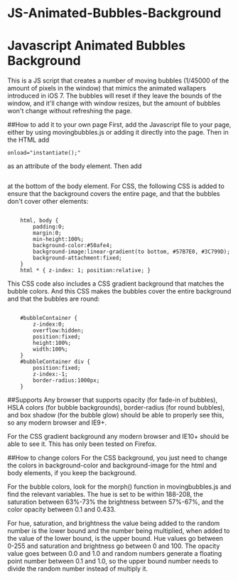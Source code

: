 # JS-Animated-Bubbles-Background

Javascript Animated Bubbles Background
==================

This is a JS script that creates a number of moving bubbles (1/45000 of the amount of pixels in the window) that mimics the animated wallapers introduced in iOS 7. The bubbles will reset if they leave the bounds of the window, and it'll change with window resizes, but the amount of bubbles won't change without refreshing the page.

##How to add it to your own page
First, add the Javascript file to your page, either by using movingbubbles.js or adding it directly into the page. Then in the HTML add
<pre><code>onload="instantiate();"</code></pre>
as an attribute of the body element. Then add
<pre><code><div id="bubbleContainer"></div></code></pre>
at the bottom of the body element. For CSS, the following CSS is added to ensure that the background covers the entire page, and that the bubbles don't cover other elements:
<pre><code>
	html, body {
		padding:0;
		margin:0;
		min-height:100%;
		background-color:#50afe4;
		background-image:linear-gradient(to bottom, #57B7E0, #3C799D);
		background-attachment:fixed;
	}
	html * { z-index: 1; position:relative; }
</code></pre>
This CSS code also includes a CSS gradient background that matches the bubble colors.
And this CSS makes the bubbles cover the entire background and that the bubbles are round:
<pre><code>
	#bubbleContainer {
		z-index:0;
		overflow:hidden;
		position:fixed;
		height:100%;
		width:100%;
	}
	#bubbleContainer div {
		position:fixed;
		z-index:-1;
		border-radius:1000px;
	}
</code></pre>

##Supports
Any browser that supports opacity (for fade-in of bubbles), HSLA colors (for bubble backgrounds), border-radius (for round bubbles), and box shadow (for the bubble glow) should be able to properly see this, so any modern browser and IE9+.

For the CSS gradient background any modern browser and IE10+ should be able to see it. This has only been tested on Firefox.

##How to change colors
For the CSS background, you just need to change the colors in background-color and background-image for the html and body elements, if you keep the background.

For the bubble colors, look for the morph() function in movingbubbles.js and find the relevant variables. The hue is set to be within 188-208, the saturation between 63%-73% the brightness between 57%-67%, and the color opacity between 0.1 and 0.433.

For hue, saturation, and brightness the value being added to the random number is the lower bound and the number being multiplied, when added to the value of the lower bound, is the upper bound. Hue values go between 0-255 and saturation and brightness go between 0 and 100. The opacity value goes between 0.0 and 1.0 and random numbers generate a floating point number between 0.1 and 1.0, so the upper bound number needs to divide the random number instead of multiply it.
